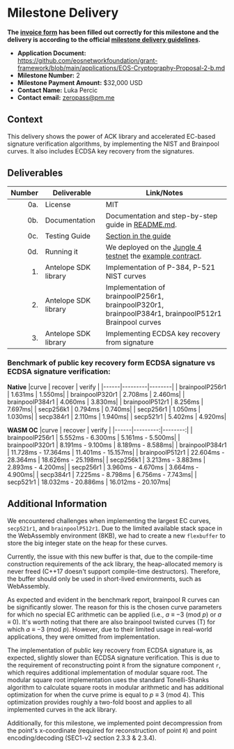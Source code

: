 # Milestone Delivery

**The [invoice form](https://forms.gle/wLuAzXKa9qYrZQob9) has been filled out correctly for this milestone and the delivery is according to the official [milestone delivery guidelines](https://github.com/eosnetworkfoundation/grant-framework/blob/master/docs/milestone-deliverables-guidelines.md).**  

* **Application Document:** https://github.com/eosnetworkfoundation/grant-framework/blob/main/applications/EOS-Cryptography-Proposal-2-b.md
* **Milestone Number:** 2
* **Milestone Payment Amount:** $32,000 USD
* **Contact Name:** Luka Percic
* **Contact email:** zeropass@pm.me

## Context
This delivery shows the power of ACK library and accelerated EC-based signature verification algorithms, by implementing the NIST and Brainpool curves. It also includes ECDSA key recovery from the signatures. 

## Deliverables
| Number | Deliverable | Link/Notes |
| -----: | ----------- | ------------- |
| 0a. | License | MIT |
| 0b. | Documentation | Documentation and step-by-step guide in [README.md](https://github.com/ZeroPass/ack/blob/b8d3ea841d32e1be372c36d0fb57785ec944a218/README.md).  | 
| 0c. | Testing Guide | [Section in the guide](https://github.com/ZeroPass/ack/blob/b8d3ea841d32e1be372c36d0fb57785ec944a218/README.md#algorithm-testing) |
| 0d. | Running it | We deployed on the [Jungle 4 testnet](https://jungle4.eosq.eosnation.io/account/helloeosiock) the [example contract](https://github.com/ZeroPass/ack/blob/b8d3ea841d32e1be372c36d0fb57785ec944a218/examples/helloack).|
| 1. | Antelope SDK library | Implementation of P-384, P-521 NIST curves |
| 2. | Antelope SDK library | Implementation of brainpoolP256r1, brainpoolP320r1, brainpoolP384r1, brainpoolP512r1 Brainpool curves |
| 3. | Antelope SDK library | Implementing ECDSA key recovery from signature |

### Benchmark of public key recovery form ECDSA signature vs ECDSA signature verification:
**Native**
|curve | recover | verify |
|------|---------|--------|
| brainpoolP256r1 | 1.631ms | 1.550ms|
| brainpoolP320r1 | 2.708ms | 2.460ms|
| brainpoolP384r1 | 4.060ms | 3.830ms|
| brainpoolP512r1 | 8.256ms | 7.697ms|
| secp256k1       | 0.794ms | 0.740ms|
| secp256r1       | 1.050ms | 1.030ms|
| secp384r1       | 2.110ms | 1.940ms|
| secp521r1       | 5.402ms | 4.920ms|


**WASM OC**
|curve | recover | verify |
|------|---------:|--------:|
| brainpoolP256r1 |  5.552ms - 6.300ms | 5.161ms - 5.500ms|
| brainpoolP320r1 |  8.191ms - 9.100ms | 8.189ms - 8.588ms|
| brainpoolP384r1 | 11.728ms - 17.364ms | 11.401ms - 15.157ms|
| brainpoolP512r1 | 22.604ms - 28.364ms | 18.626ms - 25.198ms|
| secp256k1       | 3.213ms - 3.883ms | 2.893ms - 4.200ms|
| secp256r1       | 3.960ms - 4.670ms | 3.664ms - 4.900ms|
| secp384r1       | 7.225ms - 8.798ms | 6.756ms - 7.743ms|
| secp521r1       | 18.032ms - 20.886ms | 16.012ms - 20.107ms|

## Additional Information
We encountered challenges when implementing the largest EC curves, `secp521r1`, and `brainpoolP512r1`. Due to the limited available stack space in the WebAssembly environment (8KB), we had to create a new `flexbuffer` to store the big integer state on the heap for these curves.

Currently, the issue with this new buffer is that, due to the compile-time construction requirements of the ack library, the heap-allocated memory is never freed (C++17 doesn't support compile-time destructors). Therefore, the buffer should only be used in short-lived environments, such as WebAssembly.

As expected and evident in the benchmark report, brainpool R curves can be significantly slower. The reason for this is the chosen curve parameters for which no special EC arithmetic can be applied (i.e., _a_ ≡ −3 (mod _p_) or _a_ ≡ 0).
It's worth noting that there are also brainpool twisted curves (T) for which _a_ ≡ −3 (mod _p_). However, due to their limited usage in real-world applications, they were omitted from implementation.

The implementation of public key recovery from ECDSA signature is, as expected, slightly slower than ECDSA signature verification. This is due to the requirement of reconstructing point `R` from the signature component `r`, which requires additional implementation of modular square root.
The modular square root implementation uses the standard Tonelli-Shanks algorithm to calculate square roots in modular arithmetic and has additional optimization for when the curve prime is equal to _p_ ≡ 3 (mod 4). This optimization provides roughly a two-fold boost and applies to all implemented curves in the ack library.

Additionally, for this milestone, we implemented point decompression from the point's x-coordinate (required for reconstruction of point `R`) and point encoding/decoding (SEC1-v2 section 2.3.3 & 2.3.4).

